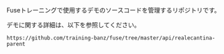 Fuseトレーニングで使用するデモのソースコードを管理するリポジトリです。

デモに関する詳細は、以下を参照してください。

    https://github.com/training-banz/fuse/tree/master/api/realecantina-parent
